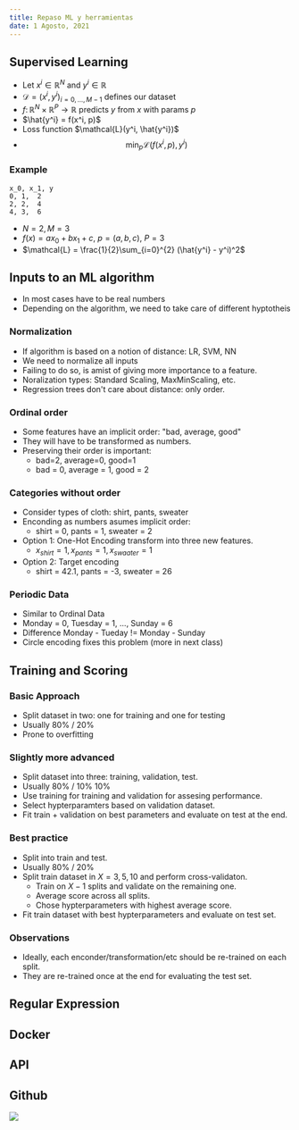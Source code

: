 ```yaml
---
title: Repaso ML y herramientas
date: 1 Agosto, 2021	
---
```


##  Supervised Learning

* Let $x^i \in \mathbb{R}^N$ and $y^i \in \mathbb{R}$
* $\mathcal{D} = (x^i, y^i)_{i=0, \dots, M-1}$ defines our dataset
* $f\colon \mathbb{R}^N \times \mathbb{R}^P \to \mathbb{R}$ predicts $y$ from $x$ with params $p$
* $\hat{y^i} = f(x^i, p)$
* Loss function $\mathcal{L}(y^i, \hat{y^i})$
* $$
\min_{p} \mathcal{L}(f(x^i, p), y^i)
$$

### Example

```table
x_0, x_1, y
0, 1,  2
2, 2,  4
4, 3,  6
```
* $N = 2, M=3$
* $f(x) = ax_0 + bx_1 + c$, $p = (a, b, c)$, $P = 3$
* $\mathcal{L} = \frac{1}{2}\sum_{i=0}^{2} (\hat{y^i} - y^i)^2$

## Inputs to an ML algorithm

* In most cases have to be real numbers
* Depending on the algorithm, we need to take care of different hyptotheis

### Normalization

* If algorithm is based on a notion of distance: LR, SVM, NN
* We need to normalize all inputs
* Failing to do so, is amist of giving more importance to a feature.
* Noralization types: Standard Scaling, MaxMinScaling, etc.
* Regression trees don't care about distance: only order.

### Ordinal order

* Some features have an implicit order: "bad, average, good"
* They will have to be transformed as numbers.
* Preserving their order is important:
	* bad=2, average=0, good=1
	* bad = 0, average = 1, good = 2

### Categories without order

* Consider types of cloth: shirt, pants, sweater
* Enconding as numbers asumes implicit order:
	* shirt = 0, pants = 1, sweater = 2
* Option 1: One-Hot Encoding transform into three new features.
	* $x_{shirt} = 1, x_{pants} = 1, x_{swaater} = 1$
* Option 2: Target encoding
	* shirt = 42.1, pants = -3, sweater = 26

### Periodic Data

* Similar to Ordinal Data
* Monday = 0, Tuesday = 1, ..., Sunday = 6
* Difference Monday - Tueday != Monday - Sunday
* Circle encoding fixes this problem (more in next class)


## Training and Scoring

### Basic Approach

* Split dataset in two: one for training and one for testing
* Usually 80% / 20%
* Prone to overfitting

### Slightly more advanced

* Split dataset into three: training, validation, test.
* Usually 80% / 10% 10%
* Use training for training and validation for assesing performance.
* Select hypterparamters based on validation dataset.
* Fit train + validation on best parameters and evaluate on test at the end.

### Best practice

* Split into train and test.
* Usually 80% / 20%
* Split train dataset in $X=3, 5, 10$ and perform cross-validaton.
	* Train on $X-1$ splits and validate on the remaining one.
	* Average score across all splits.
	* Chose hypterparameters with highest average score.
* Fit train dataset with best hypterparameters and evaluate on test set.

### Observations

* Ideally, each enconder/transformation/etc should be re-trained on each split.
* They are re-trained once at the end for evaluating the test set.

## Regular Expression

## Docker

## API



## Github

![](../img/github.jpg)
